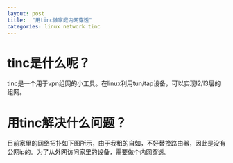 ```yaml
---
layout: post
title:  "用tinc做家庭内网穿透"
categories: linux network tinc
---
```


# tinc是什么呢？
tinc是一个用于vpn组网的小工具。在linux利用tun/tap设备，可以实现l2/l3层的组网。

# 用tinc解决什么问题？
目前家里的网络拓扑如下图所示，由于我租的自如，不好替换路由器，因此是没有公网ip的。为了从外网访问家里的设备，需要做个内网穿透。
